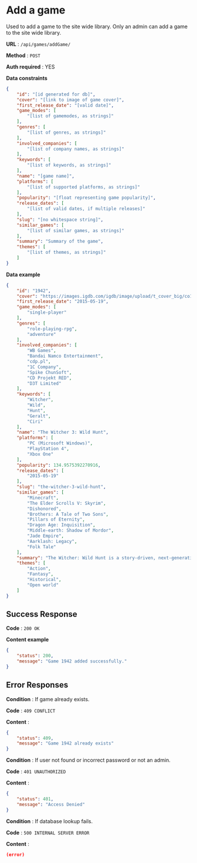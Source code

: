 # Add a game

Used to add a game to the site wide library. Only an admin can add a game to the site wide library.

**URL** : `/api/games/addGame/`

**Method** : `POST`

**Auth required** : YES

**Data constraints**

```json
{
    "id": "[id generated for db]",
    "cover": "[link to image of game cover]",
    "first_release_date": "[valid date]",
    "game_modes": [
        "[list of gamemodes, as strings]"
    ],
    "genres": [
        "[list of genres, as strings]"
    ],
    "involved_companies": [
        "[list of company names, as strings]"
    ],
    "keywords": [
        "[list of keywords, as strings]"
    ],
    "name": "[game name]",
    "platforms": [
        "[list of supported platforms, as strings]"
    ],
    "popularity": "[float representing game popularity]",
    "release_dates": [
        "[list of valid dates, if multiple releases]"
    ],
    "slug": "[no whitespace string]",
    "similar_games": [
        "[list of similar games, as strings]"
    ],
    "summary": "Summary of the game",
    "themes": [
        "[list of themes, as strings]"
    ]
}
```

**Data example**

```json
{
    "id": "1942",
    "cover": "https://images.igdb.com/igdb/image/upload/t_cover_big/co1wyy.jpg",
    "first_release_date": "2015-05-19",
    "game_modes": [
        "single-player"
    ],
    "genres": [
        "role-playing-rpg",
        "adventure"
    ],
    "involved_companies": [
        "WB Games",
        "Bandai Namco Entertainment",
        "cdp.pl",
        "1C Company",
        "Spike ChunSoft",
        "CD Projekt RED",
        "D3T Limited"
    ],
    "keywords": [
        "Witcher",
        "Wild",
        "Hunt",
        "Geralt",
        "Ciri"
    ],
    "name": "The Witcher 3: Wild Hunt",
    "platforms": [
        "PC (Microsoft Windows)",
        "PlayStation 4",
        "Xbox One"
    ],
    "popularity": 134.9575392270916,
    "release_dates": [
        "2015-05-19"
    ],
    "slug": "the-witcher-3-wild-hunt",
    "similar_games": [
        "Minecraft",
        "The Elder Scrolls V: Skyrim",
        "Dishonored",
        "Brothers: A Tale of Two Sons",
        "Pillars of Eternity",
        "Dragon Age: Inquisition",
        "Middle-earth: Shadow of Mordor",
        "Jade Empire",
        "Aarklash: Legacy",
        "Folk Tale"
    ],
    "summary": "The Witcher: Wild Hunt is a story-driven, next-generation open world role-playing game set in a visually stunning fantasy universe full of meaningful choices and impactful consequences. In The Witcher you play as the professional monster hunter, Geralt of Rivia, tasked with finding a child of prophecy in a vast open world rich with merchant cities, viking pirate islands, dangerous mountain passes, and forgotten caverns to explore.",
    "themes": [
        "Action",
        "Fantasy",
        "Historical",
        "Open world"
    ]
}
```

## Success Response

**Code** : `200 OK`

**Content example**

```json
{
    "status": 200,
    "message": "Game 1942 added successfully."
}
```

## Error Responses

**Condition** : If game already exists.

**Code** : `409 CONFLICT`

**Content** :

```json
{
    "status": 409,
    "message": "Game 1942 already exists"
}
```

**Condition** : If user not found or incorrect password or not an admin.

**Code** : `401 UNAUTHORIZED`

**Content** :

```json
{
    "status": 401,
    "message": "Access Denied"
}
```

**Condition** : If database lookup fails.

**Code** : `500 INTERNAL SERVER ERROR`

**Content** :

```json
(error)
```
